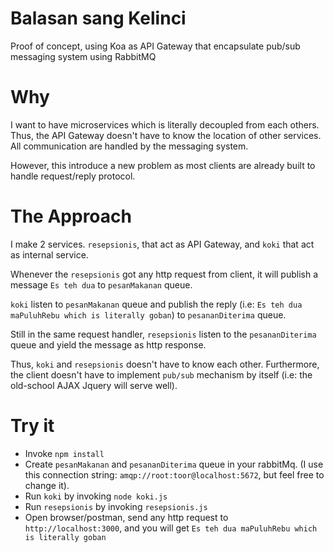 # Balasan sang Kelinci

Proof of concept, using Koa as API Gateway that encapsulate pub/sub messaging system using RabbitMQ

# Why

I want to have microservices which is literally decoupled from each others. Thus, the API Gateway doesn't have to know the location of other services. All communication are handled by the messaging system.

However, this introduce a new problem as most clients are already built to handle request/reply protocol.

# The Approach

I make 2 services. `resepsionis`, that act as API Gateway, and `koki` that act as internal service.

Whenever the `resepsionis` got any http request from client, it will publish a message `Es teh dua` to `pesanMakanan` queue.

`koki` listen to `pesanMakanan` queue and publish the reply (i.e: `Es teh dua maPuluhRebu which is literally goban`) to `pesananDiterima` queue.

Still in the same request handler, `resepsionis` listen to the `pesananDiterima` queue and yield the message as http response.

Thus, `koki` and `resepsionis` doesn't have to know each other. Furthermore, the client doesn't have to implement `pub/sub` mechanism by itself (i.e: the old-school AJAX Jquery will serve well).

# Try it

* Invoke `npm install`
* Create `pesanMakanan` and `pesananDiterima` queue in your rabbitMq. (I use this connection string: `amqp://root:toor@localhost:5672`, but feel free to change it).
* Run `koki` by invoking `node koki.js`
* Run `resepsionis` by invoking `resepsionis.js`
* Open browser/postman, send any http request to  `http://localhost:3000`, and you will get `Es teh dua maPuluhRebu which is literally goban`